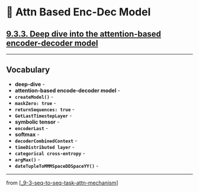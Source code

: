 # 🧬 Attn Based Enc-Dec Model

## [**9.3.3.** Deep dive into the attention-based encoder-decoder model](https://livebook.manning.com/book/deep-learning-with-javascript/chapter-9/218)

---

## **Vocabulary**

- **deep-dive** -
- **attention-based encode-decoder model** -
- **`createModel()`** -
- **`maskZero: true`** -
- **`returnSequences: true`** -
- **`GetLastTimestepLayer`** -
- **symbolic tensor** -
- **`encoderLast`** -
- **softmax** -
- **`decoderCombinedContext`** -
- **`timeDistributed layer`** -
- **`categorical cross-entropy`** -
- **`argMax()`** -
- **`dateTupleToMMMSpaceDDSpaceYY()`** -

---
from [[_9-3-seq-to-seq-task-attn-mechanism]]

[//begin]: # "Autogenerated link references for markdown compatibility"
[_9-3-seq-to-seq-task-attn-mechanism]: _9-3-seq-to-seq-task-attn-mechanism.md "🧬 Seq-to-seq Attn Mechanism"
[//end]: # "Autogenerated link references"